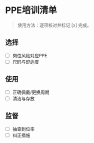 # PPE培训清单

> 使用方法：逐项核对并标记 [x] 完成。

## 选择

- [ ] 岗位风险对应PPE
- [ ] 尺码与舒适度

## 使用

- [ ] 正确佩戴/更换周期
- [ ] 清洁与存放

## 监督

- [ ] 抽查到位率
- [ ] 纠正措施
